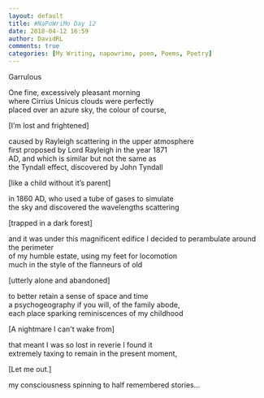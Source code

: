 ```yaml
---  
layout: default  
title: #NaPoWriMo Day 12  
date: 2018-04-12 16:59  
author: DavidRL  
comments: true  
categories: [My Writing, napowrimo, poem, Poems, Poetry]  
---  
```

Garrulous  
  
One fine, excessively pleasant morning  
where Cirrius Unicus clouds were perfectly  
placed over an azure sky, the colour of course,  
  
[I’m lost and frightened]  
  
caused by Rayleigh scattering in the upper atmosphere  
first proposed by Lord Rayleigh in the year 1871  
AD, and which is similar but not the same as  
the Tyndall effect, discovered by John Tyndall  
  
[like a child without it’s parent]  
  
in 1860 AD, who used a tube of gases to simulate  
the sky and discovered the wavelengths scattering  
  
[trapped in a dark forest]  
  
and it was under this magnificent edifice I decided to perambulate around the perimeter  
of my humble estate, using my feet for locomotion  
much in the style of the flanneurs of old  
  
[utterly alone and abandoned]  
  
to better retain a sense of space and time  
a psychogeography if you will, of the family abode,  
each place sparking reminiscences of my childhood  
  
[A nightmare I can't wake from]  
  
that meant I was so lost in reverie I found it  
extremely taxing to remain in the present moment,  
  
[Let me out.]  
  
my consciousness spinning to half remembered stories…  
  